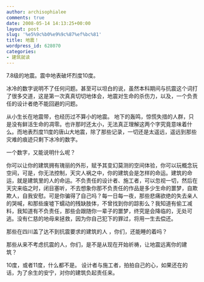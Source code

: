 ```yaml
---
author: archisophialee
comments: true
date: 2008-05-14 14:13:25+00:00
layout: post
slug: '%e5%9c%b0%e9%9c%87%ef%bc%81'
title: 地震！
wordpress_id: 628070
categories:
- 建筑就读
---
```


7.8级的地震。震中地表破坏烈度10度。

冰冷的数字说明不了任何问题。甚至可以坦白的说，虽然本科期间与抗震这个词打了很多交道，这是第一次真真切切地体会，地震对生命的杀伤力，以及，一个负责任的设计者绝不能回避的问题。

从小生长在地震带，也经历过不算小的地震。 地下的轰鸣，惊慌失措的人群，只是没有鲜活生命的凋零。也许那时还太小，无法真正理解这两个字究竟意味着什么。而地表烈度11度的唐山大地震，除了那些记录，一切还是太遥远，遥远到那些灾难的痕迹只剩下冰冷的数字。

一个数字，又能说明什么呢？

你可以让你的建筑拥有瑰丽的外形，赋予其变幻莫测的空间体验，你可以玩概念玩空间，可是，你无法控制，天灾人祸之中，你的建筑会是怎样的命运。建筑的命运，就是建筑里的人的命运。不负责任的设计者、施工者，可以忽视一切，然后在天灾来临之时，闭目塞听，不去想象你那不负责任的作品是多少生命的噩梦，自欺欺人，自我安慰。可是你骗得了自己吗？每一日每一夜，那些悲痛欲绝的失去亲人的哭喊，和那些废墟下蠕动的残缺肢体，不曾找到你的踪影么？我知道有偷工减料，我知道有不负责任，那些会跟随你一辈子的噩梦，终究是会降临的，无处可逃。没有仁慈的地母来拯救，因为你自己犯下的罪过，将用一生去偿还。

那些在四川盖了达不到抗震要求的建筑的人 ，你们，还能睡的着吗？

那些从来不考虑抗震的人，你们，是不是从现在开始祈祷，让地震远离你的建筑？ 

10度，或者11度，什么都不是。 设计者与施工者，拍拍自己的心，如果还在的话，为了余生的安宁，对你的建筑负起责任来。

 
